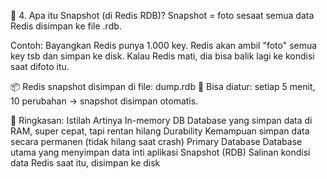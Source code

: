 🧾 4. Apa itu Snapshot (di Redis RDB)?
Snapshot = foto sesaat semua data Redis disimpan ke file .rdb.

Contoh:
Bayangkan Redis punya 1.000 key.
Redis akan ambil "foto" semua key tsb dan simpan ke disk.
Kalau Redis mati, dia bisa balik lagi ke kondisi saat difoto itu.

📦 Redis snapshot disimpan di file: dump.rdb
📅 Bisa diatur: setiap 5 menit, 10 perubahan → snapshot disimpan otomatis.

🔁 Ringkasan:
Istilah	Artinya
In-memory DB	Database yang simpan data di RAM, super cepat, tapi rentan hilang
Durability	Kemampuan simpan data secara permanen (tidak hilang saat crash)
Primary Database	Database utama yang menyimpan data inti aplikasi
Snapshot (RDB)	Salinan kondisi data Redis saat itu, disimpan ke disk